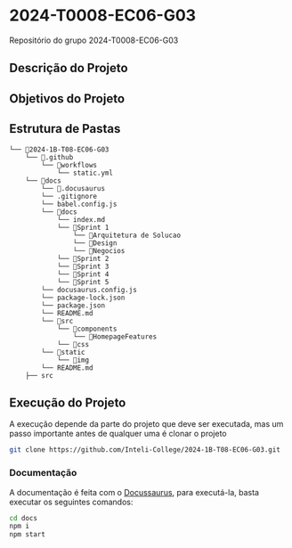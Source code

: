 # 2024-T0008-EC06-G03
Repositório do grupo 2024-T0008-EC06-G03

## Descrição do Projeto

## Objetivos do Projeto

## Estrutura de Pastas
```
└── 📁2024-1B-T08-EC06-G03
    └── 📁.github
        └── 📁workflows
            └── static.yml
    └── 📁docs
        └── 📁.docusaurus
        └── .gitignore
        └── babel.config.js
        └── 📁docs
            └── index.md
            └── 📁Sprint 1
                └── 📁Arquitetura de Solucao
                └── 📁Design
                └── 📁Negocios
            └── 📁Sprint 2
            └── 📁Sprint 3
            └── 📁Sprint 4
            └── 📁Sprint 5
        └── docusaurus.config.js
        └── package-lock.json
        └── package.json
        └── README.md
        └── 📁src
            └── 📁components
                └── 📁HomepageFeatures
            └── 📁css
        └── 📁static
            └── 📁img
        └── README.md
    ├── src
```

## Execução do Projeto

A execução depende da parte do projeto que deve ser executada, mas um passo importante antes de qualquer uma é clonar o projeto

```sh
git clone https://github.com/Inteli-College/2024-1B-T08-EC06-G03.git
```

### Documentação

A documentação é feita com o [Docussaurus](https://docusaurus.io/), para executá-la, basta executar os seguintes comandos:

```sh
cd docs
npm i
npm start
```


